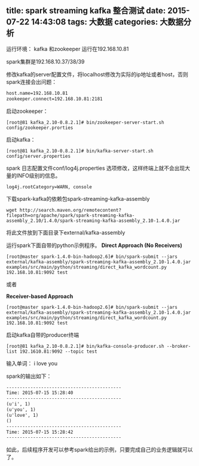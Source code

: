 title: spark streaming kafka 整合测试
date: 2015-07-22 14:43:08
tags: 大数据
categories: 大数据分析
---
运行环境：
kafka 和zookeeper 运行在192.168.10.81

spark集群是192.168.10.37/38/39

修改kafka的server配置文件，将localhost修改为实际的ip地址或者host，否则spark连接会出问题：
``` html
host.name=192.168.10.81
zookeeper.connect=192.168.10.81:2181
```
<!-- more -->

启动zookeeper：
```
[root@81 kafka_2.10-0.8.2.1]# bin/zookeeper-server-start.sh config/zookeeper.prorties
```
启动kafka：
```
[root@81 kafka_2.10-0.8.2.1]# bin/kafka-server-start.sh config/server.properties
```
<!-- more -->

spark 日志配置文件conf/log4j.properties 选项修改，这样终端上就不会出现大量的INFO级别的信息。
```
log4j.rootCategory=WARN, console
```

下载spark-kafka的依赖包spark-streaming-kafka-assembly
```
wget http://search.maven.org/remotecontent?filepath=org/apache/spark/spark-streaming-kafka-assembly_2.10/1.4.0/spark-streaming-kafka-assembly_2.10-1.4.0.jar
```
将此文件放到下面目录下external/kafka-assembly

运行spark下面自带的python示例程序。
**Direct Approach (No Receivers)**
```
[root@master spark-1.4.0-bin-hadoop2.6]# bin/spark-submit --jars external/kafka-assembly/spark-streaming-kafka-assembly_2.10-1.4.0.jar examples/src/main/python/streaming/direct_kafka_wordcount.py 192.168.10.81:9092 test
```
或者

**Receiver-based Approach**
```
[root@master spark-1.4.0-bin-hadoop2.6]# bin/spark-submit --jars external/kafka-assembly/spark-streaming-kafka-assembly_2.10-1.4.0.jar examples/src/main/python/streaming/direct_kafka_wordcount.py 192.168.10.81:9092 test
```
启动kafka自带的producer终端
```
[root@81 kafka_2.10-0.8.2.1]# bin/kafka-console-producer.sh --broker-list 192.1610.81:9092 --topic test
```
输入单词：
i love you

spark的输出如下：
``` html
-------------------------------------------
Time: 2015-07-15 15:28:40
-------------------------------------------
(u'i', 1)
(u'you', 1)
(u'love', 1)
()
-------------------------------------------
Time: 2015-07-15 15:28:42
-------------------------------------------
```

如此，后续程序开发可以参考spark给出的示例，只要完成自己的业务逻辑就可以了。
